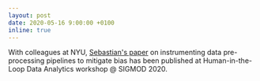 ```yaml
---
layout: post
date: 2020-05-16 9:00:00 +0100
inline: true
---
```


With colleagues at NYU, [Sebastian's paper](https://ssc.io/pdf/hilda-fairdags.pdf) on instrumenting data pre-processing pipelines to mitigate bias has been published at Human-in-the-Loop Data Analytics workshop @ SIGMOD 2020.
